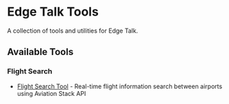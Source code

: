 # Edge Talk Tools

A collection of tools and utilities for Edge Talk.

## Available Tools

### Flight Search
- [Flight Search Tool](flight-search/README.md) - Real-time flight information search between airports using Aviation Stack API